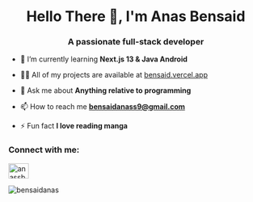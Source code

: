 <h1 align="center">Hello There 👋, I'm Anas Bensaid</h1>
<h3 align="center">A passionate full-stack developer</h3>

- 🌱 I’m currently learning **Next.js 13 & Java Android**

- 👨‍💻 All of my projects are available at [bensaid.vercel.app](http://bensaid.vercel.app)

- 💬 Ask me about **Anything relative to programming**

- 📫 How to reach me **bensaidanass9@gmail.com**

- ⚡ Fun fact **I love reading manga**

<h3 align="left">Connect with me:</h3>
<p align="left">
<a href="https://linkedin.com/in/anassbensaid" target="blank"><img align="center" src="https://raw.githubusercontent.com/rahuldkjain/github-profile-readme-generator/master/src/images/icons/Social/linked-in-alt.svg" alt="anassbensaid" height="30" width="40" /></a>
</p>


<p><img align="center" src="https://github-readme-streak-stats.herokuapp.com/?user=bensaidanas&" alt="bensaidanas" /></p>
